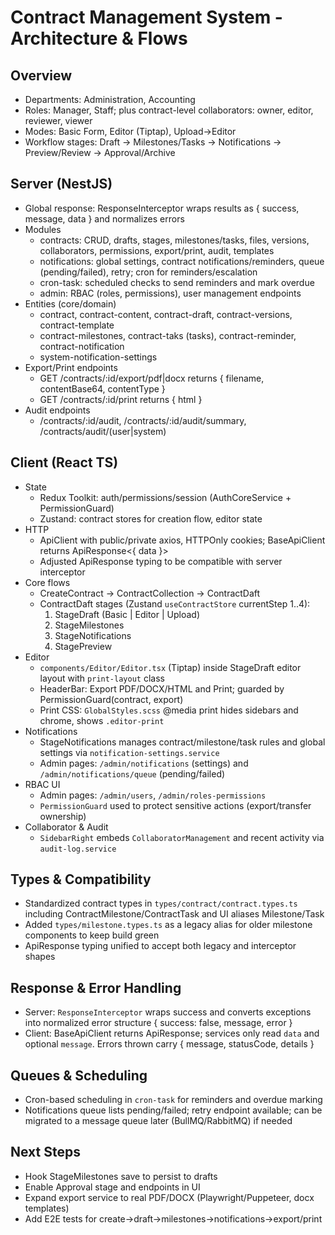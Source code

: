 # Contract Management System - Architecture & Flows

## Overview
- Departments: Administration, Accounting
- Roles: Manager, Staff; plus contract-level collaborators: owner, editor, reviewer, viewer
- Modes: Basic Form, Editor (Tiptap), Upload→Editor
- Workflow stages: Draft → Milestones/Tasks → Notifications → Preview/Review → Approval/Archive

## Server (NestJS)
- Global response: ResponseInterceptor wraps results as { success, message, data } and normalizes errors
- Modules
  - contracts: CRUD, drafts, stages, milestones/tasks, files, versions, collaborators, permissions, export/print, audit, templates
  - notifications: global settings, contract notifications/reminders, queue (pending/failed), retry; cron for reminders/escalation
  - cron-task: scheduled checks to send reminders and mark overdue
  - admin: RBAC (roles, permissions), user management endpoints
- Entities (core/domain)
  - contract, contract-content, contract-draft, contract-versions, contract-template
  - contract-milestones, contract-taks (tasks), contract-reminder, contract-notification
  - system-notification-settings
- Export/Print endpoints
  - GET /contracts/:id/export/pdf|docx returns { filename, contentBase64, contentType }
  - GET /contracts/:id/print returns { html }
- Audit endpoints
  - /contracts/:id/audit, /contracts/:id/audit/summary, /contracts/audit/(user|system)

## Client (React TS)
- State
  - Redux Toolkit: auth/permissions/session (AuthCoreService + PermissionGuard)
  - Zustand: contract stores for creation flow, editor state
- HTTP
  - ApiClient with public/private axios, HTTPOnly cookies; BaseApiClient returns ApiResponse<{ data }>
  - Adjusted ApiResponse typing to be compatible with server interceptor
- Core flows
  - CreateContract → ContractCollection → ContractDaft
  - ContractDaft stages (Zustand `useContractStore` currentStep 1..4):
    1. StageDraft (Basic | Editor | Upload)
    2. StageMilestones
    3. StageNotifications
    4. StagePreview
- Editor
  - `components/Editor/Editor.tsx` (Tiptap) inside StageDraft editor layout with `print-layout` class
  - HeaderBar: Export PDF/DOCX/HTML and Print; guarded by PermissionGuard(contract, export)
  - Print CSS: `GlobalStyles.scss` @media print hides sidebars and chrome, shows `.editor-print`
- Notifications
  - StageNotifications manages contract/milestone/task rules and global settings via `notification-settings.service`
  - Admin pages: `/admin/notifications` (settings) and `/admin/notifications/queue` (pending/failed)
- RBAC UI
  - Admin pages: `/admin/users`, `/admin/roles-permissions`
  - `PermissionGuard` used to protect sensitive actions (export/transfer ownership)
- Collaborator & Audit
  - `SidebarRight` embeds `CollaboratorManagement` and recent activity via `audit-log.service`

## Types & Compatibility
- Standardized contract types in `types/contract/contract.types.ts` including ContractMilestone/ContractTask and UI aliases Milestone/Task
- Added `types/milestone.types.ts` as a legacy alias for older milestone components to keep build green
- ApiResponse typing unified to accept both legacy and interceptor shapes

## Response & Error Handling
- Server: `ResponseInterceptor` wraps success and converts exceptions into normalized error structure { success: false, message, error }
- Client: BaseApiClient returns ApiResponse<T>; services only read `data` and optional `message`. Errors thrown carry { message, statusCode, details }

## Queues & Scheduling
- Cron-based scheduling in `cron-task` for reminders and overdue marking
- Notifications queue lists pending/failed; retry endpoint available; can be migrated to a message queue later (BullMQ/RabbitMQ) if needed

## Next Steps
- Hook StageMilestones save to persist to drafts
- Enable Approval stage and endpoints in UI
- Expand export service to real PDF/DOCX (Playwright/Puppeteer, docx templates)
- Add E2E tests for create→draft→milestones→notifications→export/print